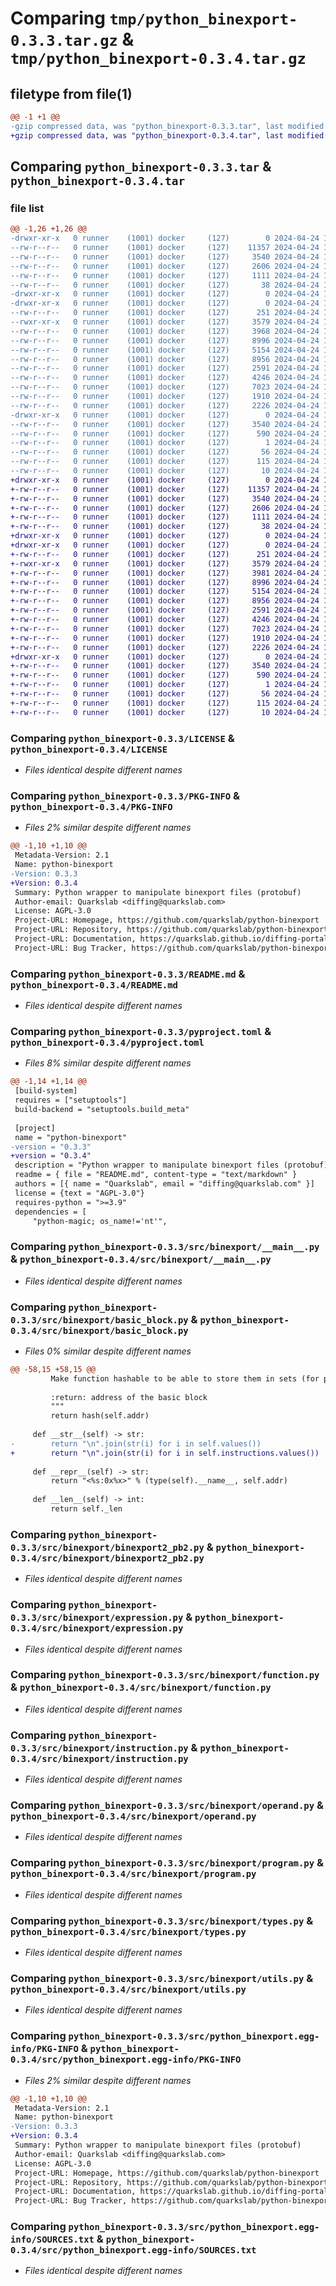 # Comparing `tmp/python_binexport-0.3.3.tar.gz` & `tmp/python_binexport-0.3.4.tar.gz`

## filetype from file(1)

```diff
@@ -1 +1 @@
-gzip compressed data, was "python_binexport-0.3.3.tar", last modified: Wed Apr 24 13:16:57 2024, max compression
+gzip compressed data, was "python_binexport-0.3.4.tar", last modified: Wed Apr 24 14:50:11 2024, max compression
```

## Comparing `python_binexport-0.3.3.tar` & `python_binexport-0.3.4.tar`

### file list

```diff
@@ -1,26 +1,26 @@
-drwxr-xr-x   0 runner    (1001) docker     (127)        0 2024-04-24 13:16:57.972730 python_binexport-0.3.3/
--rw-r--r--   0 runner    (1001) docker     (127)    11357 2024-04-24 13:16:52.000000 python_binexport-0.3.3/LICENSE
--rw-r--r--   0 runner    (1001) docker     (127)     3540 2024-04-24 13:16:57.972730 python_binexport-0.3.3/PKG-INFO
--rw-r--r--   0 runner    (1001) docker     (127)     2606 2024-04-24 13:16:52.000000 python_binexport-0.3.3/README.md
--rw-r--r--   0 runner    (1001) docker     (127)     1111 2024-04-24 13:16:52.000000 python_binexport-0.3.3/pyproject.toml
--rw-r--r--   0 runner    (1001) docker     (127)       38 2024-04-24 13:16:57.972730 python_binexport-0.3.3/setup.cfg
-drwxr-xr-x   0 runner    (1001) docker     (127)        0 2024-04-24 13:16:57.968730 python_binexport-0.3.3/src/
-drwxr-xr-x   0 runner    (1001) docker     (127)        0 2024-04-24 13:16:57.972730 python_binexport-0.3.3/src/binexport/
--rw-r--r--   0 runner    (1001) docker     (127)      251 2024-04-24 13:16:52.000000 python_binexport-0.3.3/src/binexport/__init__.py
--rwxr-xr-x   0 runner    (1001) docker     (127)     3579 2024-04-24 13:16:52.000000 python_binexport-0.3.3/src/binexport/__main__.py
--rw-r--r--   0 runner    (1001) docker     (127)     3968 2024-04-24 13:16:52.000000 python_binexport-0.3.3/src/binexport/basic_block.py
--rw-r--r--   0 runner    (1001) docker     (127)     8996 2024-04-24 13:16:52.000000 python_binexport-0.3.3/src/binexport/binexport2_pb2.py
--rw-r--r--   0 runner    (1001) docker     (127)     5154 2024-04-24 13:16:52.000000 python_binexport-0.3.3/src/binexport/expression.py
--rw-r--r--   0 runner    (1001) docker     (127)     8956 2024-04-24 13:16:52.000000 python_binexport-0.3.3/src/binexport/function.py
--rw-r--r--   0 runner    (1001) docker     (127)     2591 2024-04-24 13:16:52.000000 python_binexport-0.3.3/src/binexport/instruction.py
--rw-r--r--   0 runner    (1001) docker     (127)     4246 2024-04-24 13:16:52.000000 python_binexport-0.3.3/src/binexport/operand.py
--rw-r--r--   0 runner    (1001) docker     (127)     7023 2024-04-24 13:16:52.000000 python_binexport-0.3.3/src/binexport/program.py
--rw-r--r--   0 runner    (1001) docker     (127)     1910 2024-04-24 13:16:52.000000 python_binexport-0.3.3/src/binexport/types.py
--rw-r--r--   0 runner    (1001) docker     (127)     2226 2024-04-24 13:16:52.000000 python_binexport-0.3.3/src/binexport/utils.py
-drwxr-xr-x   0 runner    (1001) docker     (127)        0 2024-04-24 13:16:57.972730 python_binexport-0.3.3/src/python_binexport.egg-info/
--rw-r--r--   0 runner    (1001) docker     (127)     3540 2024-04-24 13:16:57.000000 python_binexport-0.3.3/src/python_binexport.egg-info/PKG-INFO
--rw-r--r--   0 runner    (1001) docker     (127)      590 2024-04-24 13:16:57.000000 python_binexport-0.3.3/src/python_binexport.egg-info/SOURCES.txt
--rw-r--r--   0 runner    (1001) docker     (127)        1 2024-04-24 13:16:57.000000 python_binexport-0.3.3/src/python_binexport.egg-info/dependency_links.txt
--rw-r--r--   0 runner    (1001) docker     (127)       56 2024-04-24 13:16:57.000000 python_binexport-0.3.3/src/python_binexport.egg-info/entry_points.txt
--rw-r--r--   0 runner    (1001) docker     (127)      115 2024-04-24 13:16:57.000000 python_binexport-0.3.3/src/python_binexport.egg-info/requires.txt
--rw-r--r--   0 runner    (1001) docker     (127)       10 2024-04-24 13:16:57.000000 python_binexport-0.3.3/src/python_binexport.egg-info/top_level.txt
+drwxr-xr-x   0 runner    (1001) docker     (127)        0 2024-04-24 14:50:11.775195 python_binexport-0.3.4/
+-rw-r--r--   0 runner    (1001) docker     (127)    11357 2024-04-24 14:50:08.000000 python_binexport-0.3.4/LICENSE
+-rw-r--r--   0 runner    (1001) docker     (127)     3540 2024-04-24 14:50:11.775195 python_binexport-0.3.4/PKG-INFO
+-rw-r--r--   0 runner    (1001) docker     (127)     2606 2024-04-24 14:50:08.000000 python_binexport-0.3.4/README.md
+-rw-r--r--   0 runner    (1001) docker     (127)     1111 2024-04-24 14:50:08.000000 python_binexport-0.3.4/pyproject.toml
+-rw-r--r--   0 runner    (1001) docker     (127)       38 2024-04-24 14:50:11.775195 python_binexport-0.3.4/setup.cfg
+drwxr-xr-x   0 runner    (1001) docker     (127)        0 2024-04-24 14:50:11.771195 python_binexport-0.3.4/src/
+drwxr-xr-x   0 runner    (1001) docker     (127)        0 2024-04-24 14:50:11.775195 python_binexport-0.3.4/src/binexport/
+-rw-r--r--   0 runner    (1001) docker     (127)      251 2024-04-24 14:50:08.000000 python_binexport-0.3.4/src/binexport/__init__.py
+-rwxr-xr-x   0 runner    (1001) docker     (127)     3579 2024-04-24 14:50:08.000000 python_binexport-0.3.4/src/binexport/__main__.py
+-rw-r--r--   0 runner    (1001) docker     (127)     3981 2024-04-24 14:50:08.000000 python_binexport-0.3.4/src/binexport/basic_block.py
+-rw-r--r--   0 runner    (1001) docker     (127)     8996 2024-04-24 14:50:08.000000 python_binexport-0.3.4/src/binexport/binexport2_pb2.py
+-rw-r--r--   0 runner    (1001) docker     (127)     5154 2024-04-24 14:50:08.000000 python_binexport-0.3.4/src/binexport/expression.py
+-rw-r--r--   0 runner    (1001) docker     (127)     8956 2024-04-24 14:50:08.000000 python_binexport-0.3.4/src/binexport/function.py
+-rw-r--r--   0 runner    (1001) docker     (127)     2591 2024-04-24 14:50:08.000000 python_binexport-0.3.4/src/binexport/instruction.py
+-rw-r--r--   0 runner    (1001) docker     (127)     4246 2024-04-24 14:50:08.000000 python_binexport-0.3.4/src/binexport/operand.py
+-rw-r--r--   0 runner    (1001) docker     (127)     7023 2024-04-24 14:50:08.000000 python_binexport-0.3.4/src/binexport/program.py
+-rw-r--r--   0 runner    (1001) docker     (127)     1910 2024-04-24 14:50:08.000000 python_binexport-0.3.4/src/binexport/types.py
+-rw-r--r--   0 runner    (1001) docker     (127)     2226 2024-04-24 14:50:08.000000 python_binexport-0.3.4/src/binexport/utils.py
+drwxr-xr-x   0 runner    (1001) docker     (127)        0 2024-04-24 14:50:11.775195 python_binexport-0.3.4/src/python_binexport.egg-info/
+-rw-r--r--   0 runner    (1001) docker     (127)     3540 2024-04-24 14:50:11.000000 python_binexport-0.3.4/src/python_binexport.egg-info/PKG-INFO
+-rw-r--r--   0 runner    (1001) docker     (127)      590 2024-04-24 14:50:11.000000 python_binexport-0.3.4/src/python_binexport.egg-info/SOURCES.txt
+-rw-r--r--   0 runner    (1001) docker     (127)        1 2024-04-24 14:50:11.000000 python_binexport-0.3.4/src/python_binexport.egg-info/dependency_links.txt
+-rw-r--r--   0 runner    (1001) docker     (127)       56 2024-04-24 14:50:11.000000 python_binexport-0.3.4/src/python_binexport.egg-info/entry_points.txt
+-rw-r--r--   0 runner    (1001) docker     (127)      115 2024-04-24 14:50:11.000000 python_binexport-0.3.4/src/python_binexport.egg-info/requires.txt
+-rw-r--r--   0 runner    (1001) docker     (127)       10 2024-04-24 14:50:11.000000 python_binexport-0.3.4/src/python_binexport.egg-info/top_level.txt
```

### Comparing `python_binexport-0.3.3/LICENSE` & `python_binexport-0.3.4/LICENSE`

 * *Files identical despite different names*

### Comparing `python_binexport-0.3.3/PKG-INFO` & `python_binexport-0.3.4/PKG-INFO`

 * *Files 2% similar despite different names*

```diff
@@ -1,10 +1,10 @@
 Metadata-Version: 2.1
 Name: python-binexport
-Version: 0.3.3
+Version: 0.3.4
 Summary: Python wrapper to manipulate binexport files (protobuf)
 Author-email: Quarkslab <diffing@quarkslab.com>
 License: AGPL-3.0
 Project-URL: Homepage, https://github.com/quarkslab/python-binexport
 Project-URL: Repository, https://github.com/quarkslab/python-binexport
 Project-URL: Documentation, https://quarkslab.github.io/diffing-portal/exporter/binexport.html#python-binexport
 Project-URL: Bug Tracker, https://github.com/quarkslab/python-binexport/issues
```

### Comparing `python_binexport-0.3.3/README.md` & `python_binexport-0.3.4/README.md`

 * *Files identical despite different names*

### Comparing `python_binexport-0.3.3/pyproject.toml` & `python_binexport-0.3.4/pyproject.toml`

 * *Files 8% similar despite different names*

```diff
@@ -1,14 +1,14 @@
 [build-system]
 requires = ["setuptools"]
 build-backend = "setuptools.build_meta"
 
 [project]
 name = "python-binexport"
-version = "0.3.3"
+version = "0.3.4"
 description = "Python wrapper to manipulate binexport files (protobuf)"
 readme = { file = "README.md", content-type = "text/markdown" }
 authors = [{ name = "Quarkslab", email = "diffing@quarkslab.com" }]
 license = {text = "AGPL-3.0"}
 requires-python = ">=3.9"
 dependencies = [
     "python-magic; os_name!='nt'",
```

### Comparing `python_binexport-0.3.3/src/binexport/__main__.py` & `python_binexport-0.3.4/src/binexport/__main__.py`

 * *Files identical despite different names*

### Comparing `python_binexport-0.3.3/src/binexport/basic_block.py` & `python_binexport-0.3.4/src/binexport/basic_block.py`

 * *Files 0% similar despite different names*

```diff
@@ -58,15 +58,15 @@
         Make function hashable to be able to store them in sets (for parents, children)
 
         :return: address of the basic block
         """
         return hash(self.addr)
 
     def __str__(self) -> str:
-        return "\n".join(str(i) for i in self.values())
+        return "\n".join(str(i) for i in self.instructions.values())
 
     def __repr__(self) -> str:
         return "<%s:0x%x>" % (type(self).__name__, self.addr)
 
     def __len__(self) -> int:
         return self._len
```

### Comparing `python_binexport-0.3.3/src/binexport/binexport2_pb2.py` & `python_binexport-0.3.4/src/binexport/binexport2_pb2.py`

 * *Files identical despite different names*

### Comparing `python_binexport-0.3.3/src/binexport/expression.py` & `python_binexport-0.3.4/src/binexport/expression.py`

 * *Files identical despite different names*

### Comparing `python_binexport-0.3.3/src/binexport/function.py` & `python_binexport-0.3.4/src/binexport/function.py`

 * *Files identical despite different names*

### Comparing `python_binexport-0.3.3/src/binexport/instruction.py` & `python_binexport-0.3.4/src/binexport/instruction.py`

 * *Files identical despite different names*

### Comparing `python_binexport-0.3.3/src/binexport/operand.py` & `python_binexport-0.3.4/src/binexport/operand.py`

 * *Files identical despite different names*

### Comparing `python_binexport-0.3.3/src/binexport/program.py` & `python_binexport-0.3.4/src/binexport/program.py`

 * *Files identical despite different names*

### Comparing `python_binexport-0.3.3/src/binexport/types.py` & `python_binexport-0.3.4/src/binexport/types.py`

 * *Files identical despite different names*

### Comparing `python_binexport-0.3.3/src/binexport/utils.py` & `python_binexport-0.3.4/src/binexport/utils.py`

 * *Files identical despite different names*

### Comparing `python_binexport-0.3.3/src/python_binexport.egg-info/PKG-INFO` & `python_binexport-0.3.4/src/python_binexport.egg-info/PKG-INFO`

 * *Files 2% similar despite different names*

```diff
@@ -1,10 +1,10 @@
 Metadata-Version: 2.1
 Name: python-binexport
-Version: 0.3.3
+Version: 0.3.4
 Summary: Python wrapper to manipulate binexport files (protobuf)
 Author-email: Quarkslab <diffing@quarkslab.com>
 License: AGPL-3.0
 Project-URL: Homepage, https://github.com/quarkslab/python-binexport
 Project-URL: Repository, https://github.com/quarkslab/python-binexport
 Project-URL: Documentation, https://quarkslab.github.io/diffing-portal/exporter/binexport.html#python-binexport
 Project-URL: Bug Tracker, https://github.com/quarkslab/python-binexport/issues
```

### Comparing `python_binexport-0.3.3/src/python_binexport.egg-info/SOURCES.txt` & `python_binexport-0.3.4/src/python_binexport.egg-info/SOURCES.txt`

 * *Files identical despite different names*

